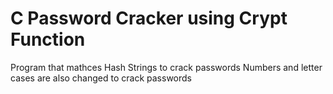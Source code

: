 # C Password Cracker using Crypt Function
Program that mathces Hash Strings to crack passwords
Numbers and letter cases are also changed to crack passwords

